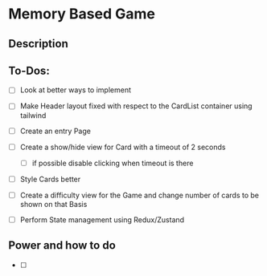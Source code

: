 # Memory Based Game

## Description

## To-Dos:

- [ ] Look at better ways to implement
- [ ] Make Header layout fixed with respect to the CardList container using tailwind
- [ ] Create an entry Page
- [ ] Create a show/hide view for Card with a timeout of 2 seconds
  - [ ] if possible disable clicking when timeout is there
- [ ] Style Cards better
- [ ] Create a difficulty view for the Game and change number of cards to be shown on that Basis
- [ ] Perform State management using Redux/Zustand


## Power and how to do

- [ ] 